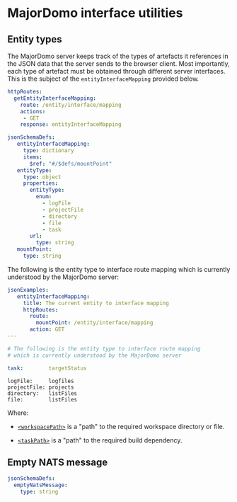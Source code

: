 # MajorDomo interface utilities

<!-- toc -->

## Entity types

The MajorDomo server keeps track of the types of artefacts it references
in the JSON data that the server sends to the browser client. Most
importantly, each type of artefact must be obtained through different
server interfaces. This is the subject of the `entityInterfaceMapping`
provided below.

```yaml
httpRoutes:
  getEntityInterfaceMapping:
    route: /entity/interface/mapping
    actions:
     - GET
    response: entityInterfaceMapping
```

```yaml
jsonSchemaDefs:
   entityInterfaceMapping:
     type: dictionary
     items:
       $ref: "#/$defs/mountPoint"
   entityType:
     type: object
     properties:
       entityType:
         enum:
           - logFile
           - projectFile
           - directory
           - file
           - task
       url:
         type: string
   mountPoint:
     type: string
```

The following is the entity type to interface route mapping which is
currently understood by the MajorDomo server:

```yaml
jsonExamples:
   entityInterfaceMapping:
     title: The current entity to interface mapping
     httpRoutes:
       route:
         mountPoint: /entity/interface/mapping
       action: GET
---

# The following is the entity type to interface route mapping
# which is currently understood by the MajorDomo server

task:        targetStatus

```

```
logFile:     logfiles
projectFile: projects
directory:   listFiles
file:        listFiles
```


Where:

- [`<workspacePath>`](Files.md#workspace-paths) is a "path" to the
  required workspace directory or file.

- [`<taskPath>`](Build.md#task-paths) is a "path" to the required build
  dependency.

## Empty NATS message

```yaml
jsonSchemaDefs:
  emptyNatsMessage:
    type: string
```